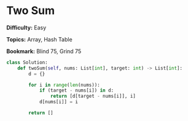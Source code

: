 # Two Sum

**Difficulty:** Easy

**Topics:** Array, Hash Table

**Bookmark:** Blind 75, Grind 75

```python
class Solution:
    def twoSum(self, nums: List[int], target: int) -> List[int]:
        d = {}

        for i in range(len(nums)):
            if (target - nums[i]) in d:
                return [d[target - nums[i]], i]
            d[nums[i]] = i

        return []
```
